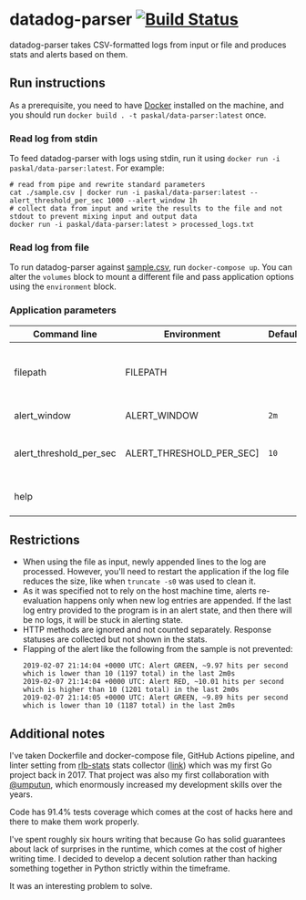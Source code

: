 # datadog-parser [![Build Status](https://github.com/paskal/datadog-parser/workflows/CI%20Build/badge.svg)](https://github.com/paskal/datadog-parser/actions?query=workflow%3A%22CI+Build%22)

datadog-parser takes CSV-formatted logs from input or file and produces stats and alerts based on them.

## Run instructions

As a prerequisite, you need to have [Docker](https://www.docker.com/products/docker-desktop) installed on the machine, and you should run `docker build . -t paskal/data-parser:latest` once.

### Read log from stdin

To feed datadog-parser with logs using stdin, run it using `docker run -i paskal/data-parser:latest`. For example:

```shell
# read from pipe and rewrite standard parameters
cat ./sample.csv | docker run -i paskal/data-parser:latest --alert_threshold_per_sec 1000 --alert_window 1h
# collect data from input and write the results to the file and not stdout to prevent mixing input and output data
docker run -i paskal/data-parser:latest > processed_logs.txt
```

### Read log from file

To run datadog-parser against [sample.csv](sample.csv), run `docker-compose up`. You can alter the `volumes` block to mount a different file and pass application options using the `environment` block.

### Application parameters

| Command line   | Environment  | Default | Description            |
| ---------------| -------------| --------| -----------------------|
| filepath       | FILEPATH     |         | csv file path, stdin is used if not specified |
| alert_window   | ALERT_WINDOW | `2m`    | alert windows          |
| alert_threshold_per_sec | ALERT_THRESHOLD_PER_SEC] | `10` |  threshold for alert, requests per second |
| help           |              |         | shows the help message |

## Restrictions

- When using the file as input, newly appended lines to the log are processed. However, you'll need to restart the application if the log file reduces the size, like when `truncate -s0` was used to clean it.
- As it was specified not to rely on the host machine time, alerts re-evaluation happens only when new log entries are appended. If the last log entry provided to the program is in an alert state, and then there will be no logs, it will be stuck in alerting state.
- HTTP methods are ignored and not counted separately. Response statuses are collected but not shown in the stats.
- Flapping of the alert like the following from the sample is not prevented:
  ```
  2019-02-07 21:14:04 +0000 UTC: Alert GREEN, ~9.97 hits per second which is lower than 10 (1197 total) in the last 2m0s
  2019-02-07 21:14:04 +0000 UTC: Alert RED, ~10.01 hits per second which is higher than 10 (1201 total) in the last 2m0s
  2019-02-07 21:14:05 +0000 UTC: Alert GREEN, ~9.89 hits per second which is lower than 10 (1187 total) in the last 2m0s
  ```

## Additional notes

I've taken Dockerfile and docker-compose file, GitHub Actions pipeline, and linter setting from [rlb-stats](https://github.com/umputun/rlb-stats) stats collector ([link](https://stats.radio-t.com/rlb/)) which was my first Go project back in 2017. That project was also my first collaboration with [@umputun](https://github.com/umputun), which enormously increased my development skills over the years.

Code has 91.4% tests coverage which comes at the cost of hacks here and there to make them work properly.

I've spent roughly six hours writing that because Go has solid guarantees about lack of surprises in the runtime, which comes at the cost of higher writing time. I decided to develop a decent solution rather than hacking something together in Python strictly within the timeframe.

It was an interesting problem to solve.
